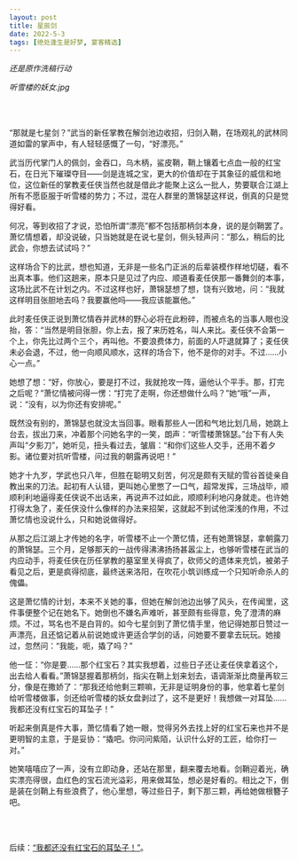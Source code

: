 ```yaml
---
layout: post
title: 星辰剑
date: 2022-5-3
tags: [绝处逢生是好梦, 宴客精选]
---
```


*还是原作洗稿行动*

*听雪楼的妖女.jpg*

<br>
<br>


“那就是七星剑？”武当的新任掌教在解剑池边收招，归剑入鞘，在场观礼的武林同道如雷的掌声中，有人轻轻感慨了一句，“好漂亮。”

武当历代掌门人的佩剑，金吞口，乌木柄，鲨皮鞘，鞘上镶着七点血一般的红宝石，在日光下璀璨夺目——剑是连城之宝，更大的价值却在于其象征的威信和地位，这位新任的掌教麦任侠当然也就是借此才能聚上这么一批人，势要联合江湖上所有不愿臣服于听雪楼的势力；不过，混在人群里的萧锦瑟这样说，倒真的只是觉得好看。

何况，等到收招了才说，恐怕所谓“漂亮”都不包括那柄剑本身，说的是剑鞘罢了。萧忆情想着，却没说破，只当她就是在说七星剑，侧头轻声问：“那么，稍后的比武会，你想去试试吗？”

这样场合下的比武，想也知道，无非是一些名门正派的后辈装模作样地切磋，看不出真本事。他们这趟来，原本只是见过了内应、顺道看麦任侠那一番舞剑的本事，这场比武不在计划之内。不过这样也好，萧锦瑟想了想，饶有兴致地，问：“我就这样明目张胆地去吗？我要赢他吗——我应该能赢他。”

此时麦任侠正说到萧忆情吞并武林的野心必将在此粉碎，而被点名的当事人眼也没抬，答：“当然是明目张胆，你上去，报了来历姓名，叫人来比。麦任侠不会第一个上，你先比过两个三个，再叫他。不要浪费体力，前面的人吓退就算了；麦任侠未必会退，不过，他一向顺风顺水，这样的场合下，他不是你的对手。不过……小心一点。”

她想了想：“好，你放心，要是打不过，我就抢攻一阵，逼他认个平手。那，打完之后呢？”萧忆情被问得一愣：“打完了走啊，你还想做什么吗？”她“哦”一声，说：“没有，以为你还有安排呢。”

既然没有别的，萧锦瑟也就没太当回事。眼看那些人一团和气地比划几局，她跳上台去，拔出刀来，冲着那个问她名字的一笑，朗声：“听雪楼萧锦瑟。”台下有人失声叫“夕影刀”，她听见，扭头看过去，皱眉：“和你们这些人交手，还用不着夕影。诸位要对抗听雪楼，问过我的朝露再说吧！”

她才十九岁，学武也只八年，但胜在聪明又刻苦，何况是颇有天赋的雪谷首徒亲自教出来的刀法。起初有人认错，更叫她心里憋了一口气，超常发挥，三场战毕，顺顺利利地逼得麦任侠说不出话来，再说声不过如此，顺顺利利地闪身就走。也许她打得太急了，麦任侠没什么像样的办法来招架，这就起不到试他深浅的作用，不过萧忆情也没说什么，只和她说做得好。

从那之后江湖上才传她的名字，听雪楼不止一个萧忆情，还有她萧锦瑟，拿朝露刀的萧锦瑟。三个月，足够那天的一战传得沸沸扬扬甚嚣尘上，也够听雪楼在武当的内应动手，将麦任侠在历任掌教的墓室里关得疯了，砍师父的遗体来充饥，被弟子看见之后，更是疯得彻底，最终送来洛阳，在吹花小筑训练成一个只知听命杀人的傀儡。

这是萧忆情的计划，本来不关她的事，但她在解剑池边出够了风头，在传闻里，这件事便整个记在她名下。她倒也不嫌名声难听，甚至颇有些得意，免了澄清的麻烦。不过，骂名也不是白背的。如今七星剑到了萧忆情手里，他记得她那日赞过一声漂亮，且还惦记着从前说她或许更适合学剑的话，问她要不要拿去玩玩。她接过，忽然问：“我能，呃，撬了吗？”

他一怔：“你是要……那个红宝石？其实我想着，过些日子还让麦任侠拿着这个，出去给人看看。”萧锦瑟握着那柄剑，指尖在鞘上划来划去，语调渐渐比商量再软三分，像是在撒娇了：“那我还给他剩三颗嘛，无非是证明身份的事，他拿着七星剑给听雪楼做事，剑还给听雪楼的妖女盘剥过了，这不是更好！我想做一对耳坠……我都还没有红宝石的耳坠子！”

听起来倒真是件大事，萧忆情看了她一眼，觉得另外去找上好的红宝石来也并不是更明智的主意，于是妥协：“撬吧。你问问紫陌，认识什么好的工匠，给你打一对。”

她笑嘻嘻应了一声，没有立即动身，还站在那里，翻来覆去地看。剑鞘迎着光，确实漂亮得很，血红色的宝石流光溢彩，用来做耳坠，想必是好看的。相比之下，倒是装在剑鞘上有些浪费了，他心里想，等过些日子，剩下那三颗，再给她做根簪子吧。


<br>
<br>

后续：[“我都还没有红宝石的耳坠子！”](https://eglantine-shell.github.io/dreamboat/script8/ "script8")。
